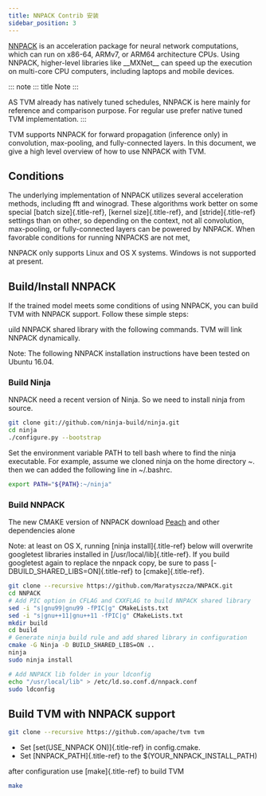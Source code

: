 ```yaml
---
title: NNPACK Contrib 安装
sidebar_position: 3
---
```


[NNPACK](https://github.com/Maratyszcza/NNPACK) is an acceleration
package for neural network computations, which can run on x86-64, ARMv7,
or ARM64 architecture CPUs. Using NNPACK, higher-level libraries like
\_\_MXNet\_\_ can speed up the execution on multi-core CPU computers,
including laptops and mobile devices.

::: note
::: title
Note
:::

AS TVM already has natively tuned schedules, NNPACK is here mainly for
reference and comparison purpose. For regular use prefer native tuned
TVM implementation.
:::

TVM supports NNPACK for forward propagation (inference only) in
convolution, max-pooling, and fully-connected layers. In this document,
we give a high level overview of how to use NNPACK with TVM.

## Conditions

The underlying implementation of NNPACK utilizes several acceleration
methods, including fft and winograd. These algorithms work better on
some special [batch size]{.title-ref}, [kernel size]{.title-ref}, and
[stride]{.title-ref} settings than on other, so depending on the
context, not all convolution, max-pooling, or fully-connected layers can
be powered by NNPACK. When favorable conditions for running NNPACKS are
not met,

NNPACK only supports Linux and OS X systems. Windows is not supported at
present.

## Build/Install NNPACK

If the trained model meets some conditions of using NNPACK, you can
build TVM with NNPACK support. Follow these simple steps:

uild NNPACK shared library with the following commands. TVM will link
NNPACK dynamically.

Note: The following NNPACK installation instructions have been tested on
Ubuntu 16.04.

### Build Ninja

NNPACK need a recent version of Ninja. So we need to install ninja from
source.

``` bash
git clone git://github.com/ninja-build/ninja.git
cd ninja
./configure.py --bootstrap
```

Set the environment variable PATH to tell bash where to find the ninja
executable. For example, assume we cloned ninja on the home directory
\~. then we can added the following line in \~/.bashrc.

``` bash
export PATH="${PATH}:~/ninja"
```

### Build NNPACK

The new CMAKE version of NNPACK download
[Peach](https://github.com/Maratyszcza/PeachPy) and other dependencies
alone

Note: at least on OS X, running [ninja install]{.title-ref} below will
overwrite googletest libraries installed in
[/usr/local/lib]{.title-ref}. If you build googletest again to replace
the nnpack copy, be sure to pass [-DBUILD_SHARED_LIBS=ON]{.title-ref} to
[cmake]{.title-ref}.

``` bash
git clone --recursive https://github.com/Maratyszcza/NNPACK.git
cd NNPACK
# Add PIC option in CFLAG and CXXFLAG to build NNPACK shared library
sed -i "s|gnu99|gnu99 -fPIC|g" CMakeLists.txt
sed -i "s|gnu++11|gnu++11 -fPIC|g" CMakeLists.txt
mkdir build
cd build
# Generate ninja build rule and add shared library in configuration
cmake -G Ninja -D BUILD_SHARED_LIBS=ON ..
ninja
sudo ninja install

# Add NNPACK lib folder in your ldconfig
echo "/usr/local/lib" > /etc/ld.so.conf.d/nnpack.conf
sudo ldconfig
```

## Build TVM with NNPACK support

``` bash
git clone --recursive https://github.com/apache/tvm tvm
```

-   Set [set(USE_NNPACK ON)]{.title-ref} in config.cmake.
-   Set [NNPACK_PATH]{.title-ref} to the \$(YOUR_NNPACK_INSTALL_PATH)

after configuration use [make]{.title-ref} to build TVM

``` bash
make
```
